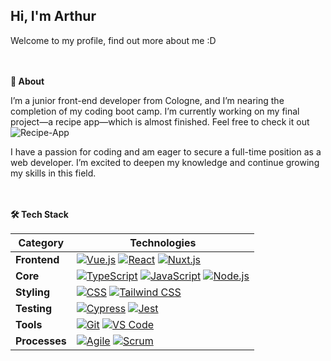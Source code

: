 ## Hi, I'm Arthur


Welcome to my profile, find out more about me :D




  <br>
  <br>
 <b>👤 About</b>
    <p>
 



I’m a junior front-end developer from Cologne, and I’m nearing the completion of my coding boot camp. I’m currently working on my final project—a recipe app—which is almost finished. Feel free to check it out![Recipe-App](https://github.com/coding-bootcamps-eu/project-tz-2024-05-recipes)

I have a passion for coding and am eager to secure a full-time position as a web developer. I’m excited to deepen my knowledge and continue growing my skills in this field.  





  </p>
  
  
  <br>
  
  <br>
  
  
<summary><b>🛠️ Tech Stack</b></summary>
<p>

| **Category** | **Technologies** |
| - | - |
**Frontend** | [![Vue.js](https://img.shields.io/static/v1?label=&message=Vue.js&color=4FC08D&logo=vuedotjs&logoColor=FFFFFF)](https://vuejs.org/) [![React](https://img.shields.io/static/v1?label=&message=React&color=61DAFB&logo=react&logoColor=FFFFFF)](https://reactjs.org/) [![Nuxt.js](https://img.shields.io/static/v1?label=&message=Nuxt.js&color=00C58E&logo=nuxtdotjs&logoColor=FFFFFF)](https://nuxtjs.org/) |
**Core** | [![TypeScript](https://img.shields.io/static/v1?label=&message=TypeScript&color=3178C6&logo=typescript&logoColor=FFFFFF)](https://www.typescriptlang.org/) [![JavaScript](https://img.shields.io/static/v1?label=&message=JavaScript&color=F7DF1E&logo=javascript&logoColor=FFFFFF)](https://www.javascript.com/) [![Node.js](https://img.shields.io/static/v1?label=&message=Node.js&color=339933&logo=nodedotjs&logoColor=FFFFFF)](https://nodejs.org/) |
**Styling** | [![CSS](https://img.shields.io/static/v1?label=&message=CSS&color=1572B6&logo=css3&logoColor=FFFFFF)](https://developer.mozilla.org/en-US/docs/Web/CSS) [![Tailwind CSS](https://img.shields.io/static/v1?label=&message=Tailwind%20CSS&color=06B6D4&logo=tailwindcss&logoColor=FFFFFF)](https://tailwindcss.com/) |
**Testing** | [![Cypress](https://img.shields.io/static/v1?label=&message=Cypress&color=17202C&logo=cypress&logoColor=FFFFFF)](https://www.cypress.io/) [![Jest](https://img.shields.io/static/v1?label=&message=Jest&color=C21325&logo=jest&logoColor=FFFFFF)](https://jestjs.io/) |
**Tools** | [![Git](https://img.shields.io/static/v1?label=&message=Git&color=F05032&logo=git&logoColor=FFFFFF)](https://git-scm.com/) [![VS Code](https://img.shields.io/static/v1?label=&message=VS%20Code&color=9013FE&logo=visualstudiocode&logoColor=FFFFFF)](https://code.visualstudio.com/) |
**Processes** | [![Agile](https://img.shields.io/static/v1?label=&message=Agile&color=0052CC&logo=jira&logoColor=FFFFFF)](https://www.atlassian.com/agile) [![Scrum](https://img.shields.io/static/v1?label=&message=Scrum&color=0052CC&logo=jira&logoColor=FFFFFF)](https://www.scrum.org/) |


</p>

 


